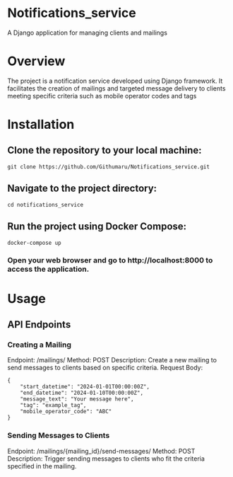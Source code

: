 # Notifications_service
A Django application for managing clients and mailings

# Overview

The project is a notification service developed using Django framework. 
It facilitates the creation of mailings and targeted message delivery to clients meeting specific criteria such as mobile operator codes and tags

# Installation

## Clone the repository to your local machine:
```
git clone https://github.com/Githumaru/Notifications_service.git
```

## Navigate to the project directory:
```
cd notifications_service
```

## Run the project using Docker Compose:
```
docker-compose up
```

### Open your web browser and go to http://localhost:8000 to access the application.

# Usage

## API Endpoints

### Creating a Mailing

Endpoint: /mailings/
Method: POST
Description: Create a new mailing to send messages to clients based on specific criteria.
Request Body:

```
{
    "start_datetime": "2024-01-01T00:00:00Z",
    "end_datetime": "2024-01-10T00:00:00Z",
    "message_text": "Your message here",
    "tag": "example_tag",
    "mobile_operator_code": "ABC"
}
```

### Sending Messages to Clients

Endpoint: /mailings/{mailing_id}/send-messages/
Method: POST
Description: Trigger sending messages to clients who fit the criteria specified in the mailing.
